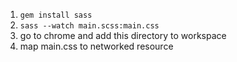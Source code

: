 1) `gem install sass`
2) `sass --watch main.scss:main.css`
3) go to chrome and add this directory to workspace
4) map main.css to networked resource
